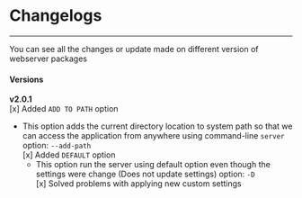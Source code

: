 # Changelogs
_________________
You can see all the changes or update made on different version of webserver packages

#### Versions
**v2.0.1**  
[x] Added `ADD TO PATH` option  
* This option adds the current directory location to system path so that we can access the application from anywhere using  command-line `server` option: `--add-path`  
[x] Added `DEFAULT` option  
    * This option run the server using default option even though the settings were change (Does not update settings) option: `-D`  
[x] Solved problems with applying new custom settings  
